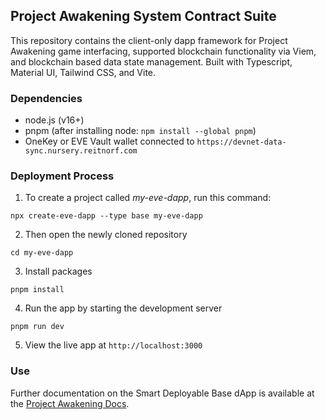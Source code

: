 ## Project Awakening System Contract Suite
This repository contains the client-only dapp framework for Project Awakening game interfacing, supported blockchain functionality via Viem, and blockchain based data state management. Built with Typescript, Material UI, Tailwind CSS, and Vite.

### Dependencies
- node.js (v16+)
- pnpm  (after installing node: ```npm install --global pnpm```)
- OneKey or EVE Vault wallet connected to ```https://devnet-data-sync.nursery.reitnorf.com```

### Deployment Process
1. To create a project called _my-eve-dapp_, run this command:

```
npx create-eve-dapp --type base my-eve-dapp
```

2. Then open the newly cloned repository

```
cd my-eve-dapp
```

3. Install packages

```
pnpm install
```

4. Run the app by starting the development server

```
pnpm run dev
```

5. View the live app at ```http://localhost:3000```

### Use
Further documentation on the Smart Deployable Base dApp is available at the [Project Awakening Docs](https://docs.projectawakening.io/developing/Dapp/quick-start).